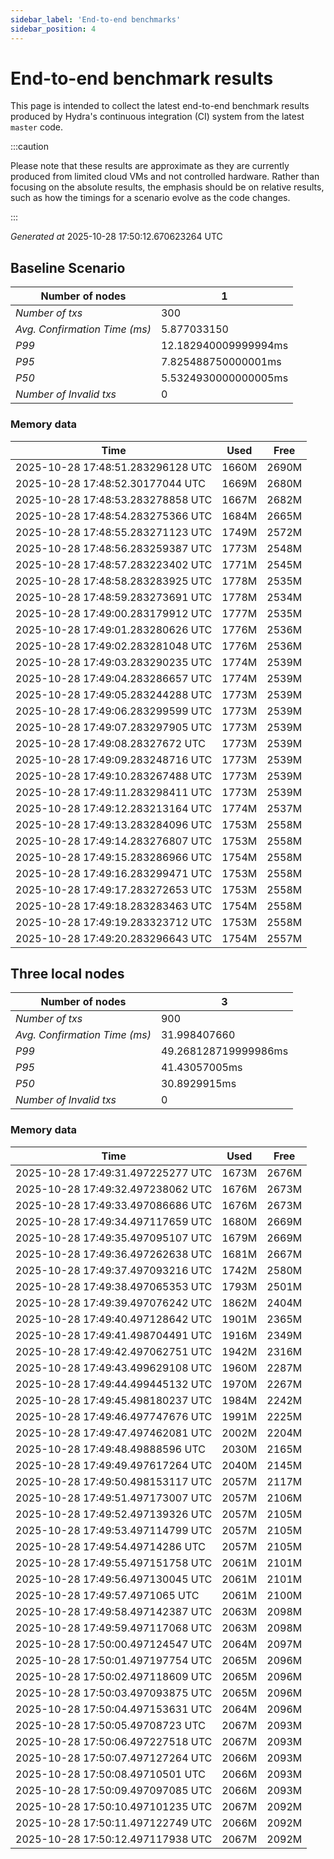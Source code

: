 ```yaml
--- 
sidebar_label: 'End-to-end benchmarks' 
sidebar_position: 4 
--- 
```


# End-to-end benchmark results 

This page is intended to collect the latest end-to-end benchmark  results produced by Hydra's continuous integration (CI) system from  the latest `master` code.

:::caution

Please note that these results are approximate  as they are currently produced from limited cloud VMs and not controlled hardware.  Rather than focusing on the absolute results,   the emphasis should be on relative results,  such as how the timings for a scenario evolve as the code changes.

:::

_Generated at_  2025-10-28 17:50:12.670623264 UTC


## Baseline Scenario



| Number of nodes |  1 | 
| -- | -- |
| _Number of txs_ | 300 |
| _Avg. Confirmation Time (ms)_ | 5.877033150 |
| _P99_ | 12.182940009999994ms |
| _P95_ | 7.825488750000001ms |
| _P50_ | 5.5324930000000005ms |
| _Number of Invalid txs_ | 0 |
      

### Memory data 

 | Time | Used | Free | 
|------------------------------------|------|------|
 | 2025-10-28 17:48:51.283296128 UTC | 1660M | 2690M | 
 | 2025-10-28 17:48:52.30177044 UTC | 1669M | 2680M | 
 | 2025-10-28 17:48:53.283278858 UTC | 1667M | 2682M | 
 | 2025-10-28 17:48:54.283275366 UTC | 1684M | 2665M | 
 | 2025-10-28 17:48:55.283271123 UTC | 1749M | 2572M | 
 | 2025-10-28 17:48:56.283259387 UTC | 1773M | 2548M | 
 | 2025-10-28 17:48:57.283223402 UTC | 1771M | 2545M | 
 | 2025-10-28 17:48:58.283283925 UTC | 1778M | 2535M | 
 | 2025-10-28 17:48:59.283273691 UTC | 1778M | 2534M | 
 | 2025-10-28 17:49:00.283179912 UTC | 1777M | 2535M | 
 | 2025-10-28 17:49:01.283280626 UTC | 1776M | 2536M | 
 | 2025-10-28 17:49:02.283281048 UTC | 1776M | 2536M | 
 | 2025-10-28 17:49:03.283290235 UTC | 1774M | 2539M | 
 | 2025-10-28 17:49:04.283286657 UTC | 1774M | 2539M | 
 | 2025-10-28 17:49:05.283244288 UTC | 1773M | 2539M | 
 | 2025-10-28 17:49:06.283299599 UTC | 1773M | 2539M | 
 | 2025-10-28 17:49:07.283297905 UTC | 1773M | 2539M | 
 | 2025-10-28 17:49:08.28327672 UTC | 1773M | 2539M | 
 | 2025-10-28 17:49:09.283248716 UTC | 1773M | 2539M | 
 | 2025-10-28 17:49:10.283267488 UTC | 1773M | 2539M | 
 | 2025-10-28 17:49:11.283298411 UTC | 1773M | 2539M | 
 | 2025-10-28 17:49:12.283213164 UTC | 1774M | 2537M | 
 | 2025-10-28 17:49:13.283284096 UTC | 1753M | 2558M | 
 | 2025-10-28 17:49:14.283276807 UTC | 1753M | 2558M | 
 | 2025-10-28 17:49:15.283286966 UTC | 1754M | 2558M | 
 | 2025-10-28 17:49:16.283299471 UTC | 1753M | 2558M | 
 | 2025-10-28 17:49:17.283272653 UTC | 1753M | 2558M | 
 | 2025-10-28 17:49:18.283283463 UTC | 1754M | 2558M | 
 | 2025-10-28 17:49:19.283323712 UTC | 1753M | 2558M | 
 | 2025-10-28 17:49:20.283296643 UTC | 1754M | 2557M | 


## Three local nodes



| Number of nodes |  3 | 
| -- | -- |
| _Number of txs_ | 900 |
| _Avg. Confirmation Time (ms)_ | 31.998407660 |
| _P99_ | 49.268128719999986ms |
| _P95_ | 41.43057005ms |
| _P50_ | 30.8929915ms |
| _Number of Invalid txs_ | 0 |
      

### Memory data 

 | Time | Used | Free | 
|------------------------------------|------|------|
 | 2025-10-28 17:49:31.497225277 UTC | 1673M | 2676M | 
 | 2025-10-28 17:49:32.497238062 UTC | 1676M | 2673M | 
 | 2025-10-28 17:49:33.497086686 UTC | 1676M | 2673M | 
 | 2025-10-28 17:49:34.497117659 UTC | 1680M | 2669M | 
 | 2025-10-28 17:49:35.497095107 UTC | 1679M | 2669M | 
 | 2025-10-28 17:49:36.497262638 UTC | 1681M | 2667M | 
 | 2025-10-28 17:49:37.497093216 UTC | 1742M | 2580M | 
 | 2025-10-28 17:49:38.497065353 UTC | 1793M | 2501M | 
 | 2025-10-28 17:49:39.497076242 UTC | 1862M | 2404M | 
 | 2025-10-28 17:49:40.497128642 UTC | 1901M | 2365M | 
 | 2025-10-28 17:49:41.498704491 UTC | 1916M | 2349M | 
 | 2025-10-28 17:49:42.497062751 UTC | 1942M | 2316M | 
 | 2025-10-28 17:49:43.499629108 UTC | 1960M | 2287M | 
 | 2025-10-28 17:49:44.499445132 UTC | 1970M | 2267M | 
 | 2025-10-28 17:49:45.498180237 UTC | 1984M | 2242M | 
 | 2025-10-28 17:49:46.497747676 UTC | 1991M | 2225M | 
 | 2025-10-28 17:49:47.497462081 UTC | 2002M | 2204M | 
 | 2025-10-28 17:49:48.49888596 UTC | 2030M | 2165M | 
 | 2025-10-28 17:49:49.497617264 UTC | 2040M | 2145M | 
 | 2025-10-28 17:49:50.498153117 UTC | 2057M | 2117M | 
 | 2025-10-28 17:49:51.497173007 UTC | 2057M | 2106M | 
 | 2025-10-28 17:49:52.497139326 UTC | 2057M | 2105M | 
 | 2025-10-28 17:49:53.497114799 UTC | 2057M | 2105M | 
 | 2025-10-28 17:49:54.49714286 UTC | 2057M | 2105M | 
 | 2025-10-28 17:49:55.497151758 UTC | 2061M | 2101M | 
 | 2025-10-28 17:49:56.497130045 UTC | 2061M | 2101M | 
 | 2025-10-28 17:49:57.4971065 UTC | 2061M | 2100M | 
 | 2025-10-28 17:49:58.497142387 UTC | 2063M | 2098M | 
 | 2025-10-28 17:49:59.497117068 UTC | 2063M | 2098M | 
 | 2025-10-28 17:50:00.497124547 UTC | 2064M | 2097M | 
 | 2025-10-28 17:50:01.497197754 UTC | 2065M | 2096M | 
 | 2025-10-28 17:50:02.497118609 UTC | 2065M | 2096M | 
 | 2025-10-28 17:50:03.497093875 UTC | 2065M | 2096M | 
 | 2025-10-28 17:50:04.497153631 UTC | 2064M | 2096M | 
 | 2025-10-28 17:50:05.49708723 UTC | 2067M | 2093M | 
 | 2025-10-28 17:50:06.497227518 UTC | 2067M | 2093M | 
 | 2025-10-28 17:50:07.497127264 UTC | 2066M | 2093M | 
 | 2025-10-28 17:50:08.49710501 UTC | 2066M | 2093M | 
 | 2025-10-28 17:50:09.497097085 UTC | 2066M | 2093M | 
 | 2025-10-28 17:50:10.497101235 UTC | 2067M | 2092M | 
 | 2025-10-28 17:50:11.497122749 UTC | 2066M | 2092M | 
 | 2025-10-28 17:50:12.497117938 UTC | 2067M | 2092M | 

